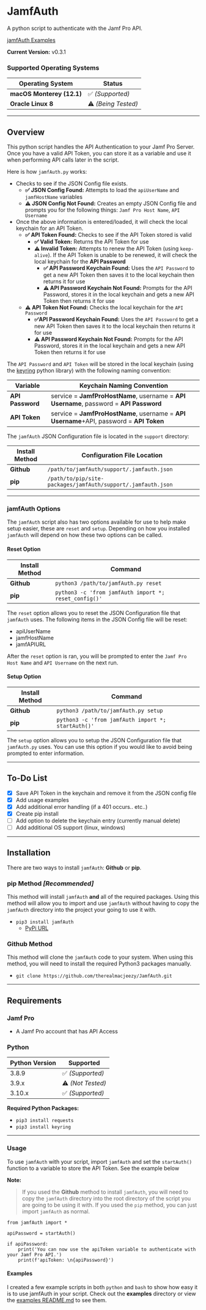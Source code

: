 # JamfAuth

A python script to authenticate with the Jamf Pro API.

[jamfAuth Examples](examples/README.md)

**Current Version:** v0.3.1

### Supported Operating Systems
**Operating System** | **Status**
-------------------- | ----------
**macOS Monterey (12.1)** | ✅ *(Supported)*
**Oracle Linux 8** | ⚠️ *(Being Tested)*

---
## Overview
This python script handles the API Authentication to your Jamf Pro Server. Once you have a valid API Token, you can store it as a variable and use it when performing API calls later in the script.

Here is how `jamfAuth.py` works:
 - Checks to see if the JSON Config file exists. 
   - **✅ JSON Config Found:** Attempts to load the `apiUserName` and `jamfHostName` variables
   - **⚠️ JSON Config Not Found:** Creates an empty JSON Config file and prompts you for the following things: `Jamf Pro Host Name`, `API Username`
 - Once the above information is entered/loaded, it will check the local keychain for an API Token.
   - **✅ API Token Found:** Checks to see if the API Token stored is valid
     - **✅ Valid Token:** Returns the API Token for use
     - **⚠️ Invalid Token:** Attempts to renew the API Token (using `keep-alive`). If the API Token is unable to be renewed, it will check the local keychain for the **API Password**
       - **✅ API Password Keychain Found:** Uses the `API Password` to get a new API Token then saves it to the local keychain then returns it for use
       - **⚠️ API Password Keychain Not Found:** Prompts for the API Password, stores it in the local keychain and gets a new API Token then returns it for use
   - **⚠️ API Token Not Found:** Checks the local keychain for the `API Password`
       - **✅API Password Keychain Found:** Uses the `API Password` to get a new API Token then saves it to the local keychain then returns it for use
       - **⚠️ API Password Keychain Not Found:** Prompts for the API Password, stores it in the local keychain and gets a new API Token then returns it for use



The `API Password` and `API Token` will be stored in the local keychain (using the [keyring](https://pypi.org/project/keyring/) python library) with the following naming convention:

**Variable** | **Keychain Naming Convention**
---------------- | --------------
**API Password** | service = **JamfProHostName**, username = **API Username**, password = **API Password**
**API Token** | service = **JamfProHostName**, username = **API Username**+API, password = **API Token**


The `jamfAuth` JSON Configuration file is located in the `support` directory:

**Install Method** | **Configuration File Location**
------------------ | ------------------------------
**Github** | `/path/to/jamfAuth/support/.jamfauth.json`
**pip** | `/path/to/pip/site-packages/jamfAuth/support/.jamfauth.json`

---
### jamfAuth Options
The `jamfAuth` script also has two options available for use to help make setup easier, these are `reset` and `setup`. Depending on how you installed `jamfAuth` will depend on how these two options can be called.

#### Reset Option

**Install Method** | **Command**
------------------ | ------------------------------
**Github** | `python3 /path/to/jamfAuth.py reset`
**pip** | `python3 -c 'from jamfAuth import *; reset_config()'`

The `reset` option allows you to reset the JSON Configuration file that `jamfAuth` uses. The following items in the JSON Config file will be reset:
 - apiUserName
 - jamfHostName
 - jamfAPIURL

After the `reset` option is ran, you will be prompted to enter the `Jamf Pro Host Name` and `API Username` on the next run.

#### Setup Option

**Install Method** | **Command**
------------------ | ------------------------------
**Github** | `python3 /path/to/jamfAuth.py setup`
**pip** | `python3 -c 'from jamfAuth import *; startAuth()'`

The `setup` option allows you to setup the JSON Configuration file that `jamfAuth.py` uses. You can use this option if you would like to avoid being prompted to enter information. 

----
## To-Do List
 - [x] Save API Token in the keychain and remove it from the JSON config file
 - [x] Add usage examples
 - [x] Add additional error handling (if a 401 occurs.. etc..)
 - [x] Create pip install
 - [ ] Add option to delete the keychain entry (currently manual delete)
 - [ ] Add additional OS support (linux, windows)

---
## Installation
There are two ways to install `jamfAuth`: **Github** or **pip**.

### pip Method *[Recommended]*
This method will install `jamfAuth` **and** all of the required packages. Using this method will allow you to import and use `jamfAuth` without having to copy the `jamfAuth` directory into the project your going to use it with. 

 - `pip3 install jamfAuth`
   - [PyPi URL](https://pypi.org/project/jamfAuth/)

### Github Method
This method will clone the `jamfAuth` code to your system. When using this method, you will need to install the required Python3 packages manually.

 - `git clone https://github.com/therealmacjeezy/JamfAuth.git`

---
## Requirements
### Jamf Pro

 - A Jamf Pro account that has API Access

### Python
**Python Version** | **Supported**
------------------ | -------------
3.8.9 | ✅ *(Supported)*
3.9.x | ⚠️ *(Not Tested)*
3.10.x | ✅ *(Supported)*

**Required Python Packages:**

 - `pip3 install requests`
 - `pip3 install keyring`

---
### Usage
To use `jamfAuth` with your script, import `jamfAuth` and set the `startAuth()` function to a variable to store the API Token. See the example below

**Note:** 
> If you used the **Github** method to install `jamfAuth`, you will need to copy the `jamfAuth` directory into the root directory of the script you are going to be using it with. If you used the `pip` method, you can just import `jamfAuth` as normal.

```
from jamfAuth import *

apiPassword = startAuth()

if apiPassword:
    print('You can now use the apiToken variable to authenticate with your Jamf Pro API.')
    print(f'apiToken: \n{apiPassword}')
```
#### Examples
I created a few example scripts in both `python` and `bash` to show how easy it is to use jamfAuth in your script. Check out the **examples** directory or view the [examples README.md](examples/README.md) to see them.